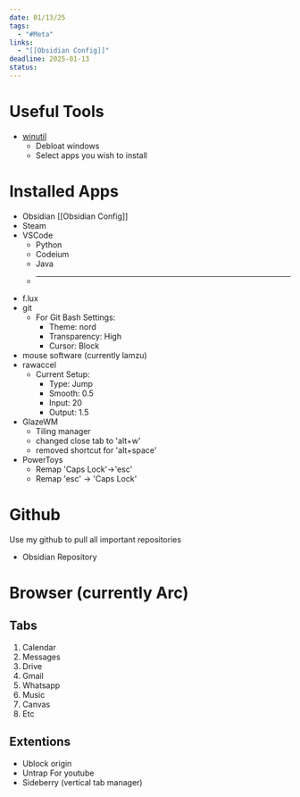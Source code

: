 ```yaml
---
date: 01/13/25
tags:
  - "#Meta"
links:
  - "[[Obsidian Config]]"
deadline: 2025-01-13
status:
---
```

# Useful Tools
- [winutil](https://github.com/ChrisTitusTech/winutil)
	- Debloat windows
	- Select apps you wish to install
# Installed Apps
- Obsidian [[Obsidian Config]]
- Steam
- VSCode
	- Python
	- Codeium
	- Java
	- ___
- f.lux
- git
    - For Git Bash Settings:
        - Theme: nord
        - Transparency: High
        - Cursor: Block
- mouse software (currently lamzu)
- rawaccel
	- Current Setup:
		- Type: Jump
		- Smooth: 0.5
		- Input: 20
		- Output: 1.5
- GlazeWM
	- Tiling manager
	- changed close tab to 'alt+w'
	- removed shortcut for 'alt+space'
- PowerToys
	- Remap 'Caps Lock'->'esc'
	- Remap 'esc' -> 'Caps Lock'
# Github
Use my github to pull all important repositories
- Obsidian Repository
# Browser (currently Arc)
## Tabs
1. Calendar
2. Messages
3. Drive
4. Gmail
5. Whatsapp
6. Music
7. Canvas
8. Etc
## Extentions
- Ublock origin
- Untrap For youtube
- Sideberry (vertical tab manager)

